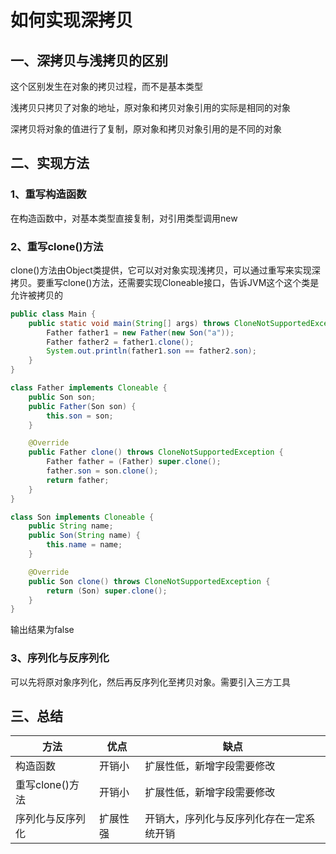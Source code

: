 # 如何实现深拷贝

## 一、深拷贝与浅拷贝的区别

这个区别发生在对象的拷贝过程，而不是基本类型

浅拷贝只拷贝了对象的地址，原对象和拷贝对象引用的实际是相同的对象

深拷贝将对象的值进行了复制，原对象和拷贝对象引用的是不同的对象

## 二、实现方法

### 1、重写构造函数

在构造函数中，对基本类型直接复制，对引用类型调用new

### 2、重写clone()方法

clone()方法由Object类提供，它可以对对象实现浅拷贝，可以通过重写来实现深拷贝。要重写clone()方法，还需要实现Cloneable接口，告诉JVM这个这个类是允许被拷贝的

```java
public class Main {
    public static void main(String[] args) throws CloneNotSupportedException {
        Father father1 = new Father(new Son("a"));
        Father father2 = father1.clone();
        System.out.println(father1.son == father2.son);
    }
}

class Father implements Cloneable {
    public Son son;
    public Father(Son son) {
        this.son = son;
    }

    @Override
    public Father clone() throws CloneNotSupportedException {
        Father father = (Father) super.clone();
        father.son = son.clone();
        return father;
    }
}

class Son implements Cloneable {
    public String name;
    public Son(String name) {
        this.name = name;
    }

    @Override
    public Son clone() throws CloneNotSupportedException {
        return (Son) super.clone();
    }
}
```

输出结果为false

### 3、序列化与反序列化

可以先将原对象序列化，然后再反序列化至拷贝对象。需要引入三方工具

## 三、总结

| 方法             | 优点     | 缺点                                     |
| ---------------- | -------- | ---------------------------------------- |
| 构造函数         | 开销小   | 扩展性低，新增字段需要修改               |
| 重写clone()方法  | 开销小   | 扩展性低，新增字段需要修改               |
| 序列化与反序列化 | 扩展性强 | 开销大，序列化与反序列化存在一定系统开销 |


